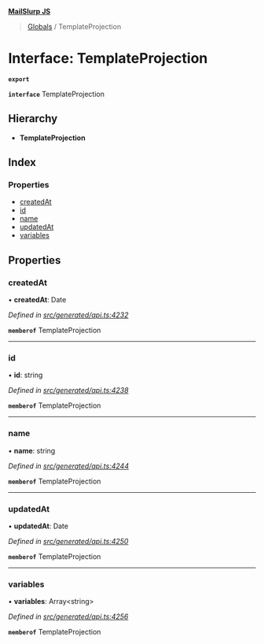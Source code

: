 **[MailSlurp JS](../README.md)**

> [Globals](../README.md) / TemplateProjection

# Interface: TemplateProjection

**`export`** 

**`interface`** TemplateProjection

## Hierarchy

* **TemplateProjection**

## Index

### Properties

* [createdAt](templateprojection.md#createdat)
* [id](templateprojection.md#id)
* [name](templateprojection.md#name)
* [updatedAt](templateprojection.md#updatedat)
* [variables](templateprojection.md#variables)

## Properties

### createdAt

•  **createdAt**: Date

*Defined in [src/generated/api.ts:4232](https://github.com/mailslurp/mailslurp-client/blob/a36d929/src/generated/api.ts#L4232)*

**`memberof`** TemplateProjection

___

### id

•  **id**: string

*Defined in [src/generated/api.ts:4238](https://github.com/mailslurp/mailslurp-client/blob/a36d929/src/generated/api.ts#L4238)*

**`memberof`** TemplateProjection

___

### name

•  **name**: string

*Defined in [src/generated/api.ts:4244](https://github.com/mailslurp/mailslurp-client/blob/a36d929/src/generated/api.ts#L4244)*

**`memberof`** TemplateProjection

___

### updatedAt

•  **updatedAt**: Date

*Defined in [src/generated/api.ts:4250](https://github.com/mailslurp/mailslurp-client/blob/a36d929/src/generated/api.ts#L4250)*

**`memberof`** TemplateProjection

___

### variables

•  **variables**: Array\<string>

*Defined in [src/generated/api.ts:4256](https://github.com/mailslurp/mailslurp-client/blob/a36d929/src/generated/api.ts#L4256)*

**`memberof`** TemplateProjection
